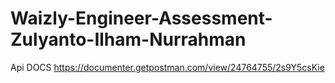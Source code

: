 # Waizly-Engineer-Assessment-Zulyanto-Ilham-Nurrahman

Api DOCS
https://documenter.getpostman.com/view/24764755/2s9Y5csKie
